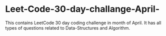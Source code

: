 # Leet-Code-30-day-challange-April-
This contains LeetCode 30 day coding challenge in month of April.
It has all types of questions related to Data-Structures and Algorithm.
